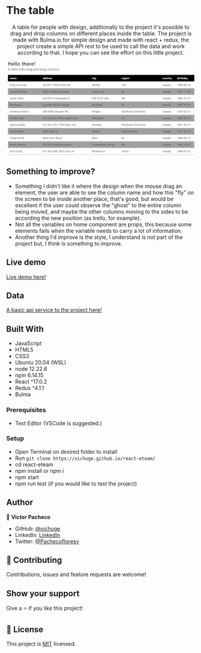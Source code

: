# The table

<p align="center">A table for people with design, additionally to the project it's possible to drag and drop columns on different places inside the table. The project is made with Bulma.io for simple design and made with react + redux, the project create a simple API rest to be used to call the data and work according to that. I hope you can see the effort on this little project.</p>

![screenshot](./screenshots/screenshot.png)

## Something to improve?

- Something I didn't like it where the design when the mouse drag an element, the user are able to see the column name and how this "fly" on the screen to be inside another place, that's good, but would be excellent if the user could observe the "ghost" to the entire column being moved, and maybe the other columns moving to the sides to be according the new position (as trello, for example).
- Not all the variables on home component are props, this because some elements fails when the variable needs to carry a lot of information.
- Another thing I'd improve is the style, I understand is not part of the project but, I think is something to improve.

## Live demo

[Live demo here!](https://vichuge.github.io/react-eteam/)

## Data

[A basic api service to the project here!](https://vichuge.github.io/react-eteam/data.json)

## Built With

- JavaScript
- HTML5
- CSS3
- Ubuntu 20.04 (WSL)
- node 12.22.6
- npm 6.14.15
- React ^17.0.2
- Redux ^4.1.1
- Bulma

### Prerequisites

- Text Editor (VSCode is suggested.)

### Setup

- Open Terminal on desired folder to install
- Run `git clone https://vichuge.github.io/react-eteam/`
- cd react-eteam
- npm install or npm i
- npm start
- npm run test (if you would like to test the project)

## Author

👤 **Victor Pacheco**

- GitHub: [@vichuge](https://github.com/vichuge)
- LinkedIn: [LinkedIn](https://www.linkedin.com/in/victorpachecoflores/)
- Twitter: [@Pachecofloresv](https://twitter.com/Pachecofloresv)


## 🤝 Contributing

Contributions, issues and feature requests are welcome! 


## Show your support

Give a ⭐️ if you like this project!

## 📝 License

This project is [MIT](./LICENSE) licensed.